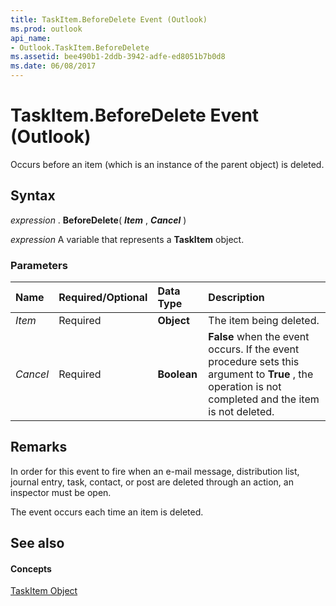 ```yaml
---
title: TaskItem.BeforeDelete Event (Outlook)
ms.prod: outlook
api_name:
- Outlook.TaskItem.BeforeDelete
ms.assetid: bee490b1-2ddb-3942-adfe-ed8051b7b0d8
ms.date: 06/08/2017
---
```



# TaskItem.BeforeDelete Event (Outlook)

Occurs before an item (which is an instance of the parent object) is deleted.


## Syntax

 _expression_ . **BeforeDelete**( **_Item_** , **_Cancel_** )

 _expression_ A variable that represents a **TaskItem** object.


### Parameters



|**Name**|**Required/Optional**|**Data Type**|**Description**|
|:-----|:-----|:-----|:-----|
| _Item_|Required| **Object**|The item being deleted.|
| _Cancel_|Required| **Boolean**| **False** when the event occurs. If the event procedure sets this argument to **True** , the operation is not completed and the item is not deleted.|

## Remarks

In order for this event to fire when an e-mail message, distribution list, journal entry, task, contact, or post are deleted through an action, an inspector must be open.

The event occurs each time an item is deleted.


## See also


#### Concepts


[TaskItem Object](Outlook.TaskItem.md)

